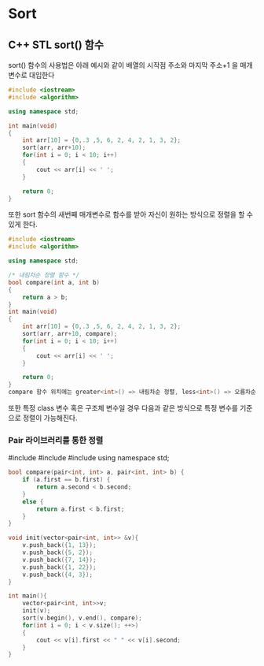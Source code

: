 # Sort


## C++ STL sort() 함수

sort() 함수의 사용법은 아래 예시와 같이 배열의 시작점 주소와 마지막 주소+1 을 매개변수로 대입한다
```cpp
#include <iostream>
#include <algorithm>

using namespace std;

int main(void)
{
    int arr[10] = {0,.3 ,5, 6, 2, 4, 2, 1, 3, 2};
    sort(arr, arr+10);
    for(int i = 0; i < 10; i++)
    {
        cout << arr[i] << ' ';
    }

    return 0;
}

```

또한 sort 함수의 새번째 매개변수로 함수를 받아 자신이 원하는 방식으로 정렬을 할 수 있게 한다.

```cpp
#include <iostream>
#include <algorithm>

using namespace std;

/* 내림차순 정렬 함수 */
bool compare(int a, int b)
{
    return a > b;
}
int main(void)
{
    int arr[10] = {0,.3 ,5, 6, 2, 4, 2, 1, 3, 2};
    sort(arr, arr+10, compare);
    for(int i = 0; i < 10; i++)
    {
        cout << arr[i] << ' ';
    }

    return 0;
}
compare 함수 위치에는 greater<int>() => 내림차순 정렬, less<int>() => 오름차순 정렬(default)
```

또한 특정 class 변수 혹은 구조체 변수일 경우 다음과 같은 방식으로 특정 변수를 기준으로 정렬이 가능해진다.

### Pair 라이브러리를 통한 정렬 


#include <iostream>
#include <vector>
#include <algorithm>
using namespace std;

```cpp
bool compare(pair<int, int> a, pair<int, int> b) {
	if (a.first == b.first) {
		return a.second < b.second;
	}
	else {
		return a.first < b.first;
	}
}

void init(vector<pair<int, int>> &v){
	v.push_back({1, 13});
	v.push_back({5, 2});
	v.push_back({7, 14});
	v.push_back({1, 22});
	v.push_back({4, 3});
}

int main(){
	vector<pair<int, int>>v;
	init(v);
	sort(v.begin(), v.end(), compare);
	for(int i = 0; i < v.size(); ++>)
    {
		cout << v[i].first << " " << v[i].second;
	}
}
```